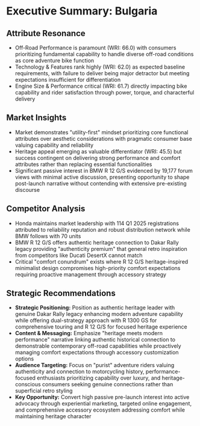 # Executive Summary: Bulgaria

## Attribute Resonance
- Off-Road Performance is paramount (WRI: 66.0) with consumers prioritizing fundamental capability to handle diverse off-road conditions as core adventure bike function
- Technology & Features rank highly (WRI: 62.0) as expected baseline requirements, with failure to deliver being major detractor but meeting expectations insufficient for differentiation
- Engine Size & Performance critical (WRI: 61.7) directly impacting bike capability and rider satisfaction through power, torque, and characterful delivery

## Market Insights
- Market demonstrates "utility-first" mindset prioritizing core functional attributes over aesthetic considerations with pragmatic consumer base valuing capability and reliability
- Heritage appeal emerging as valuable differentiator (WRI: 45.5) but success contingent on delivering strong performance and comfort attributes rather than replacing essential functionalities
- Significant passive interest in BMW R 12 G/S evidenced by 19,177 forum views with minimal active discussion, presenting opportunity to shape post-launch narrative without contending with extensive pre-existing discourse

## Competitor Analysis
- Honda maintains market leadership with 114 Q1 2025 registrations attributed to reliability reputation and robust distribution network while BMW follows with 70 units
- BMW R 12 G/S offers authentic heritage connection to Dakar Rally legacy providing "authenticity premium" that general retro inspiration from competitors like Ducati DesertX cannot match
- Critical "comfort conundrum" exists where R 12 G/S heritage-inspired minimalist design compromises high-priority comfort expectations requiring proactive management through accessory strategy

## Strategic Recommendations
- **Strategic Positioning:** Position as authentic heritage leader with genuine Dakar Rally legacy enhancing modern adventure capability while offering dual-strategy approach with R 1300 GS for comprehensive touring and R 12 G/S for focused heritage experience
- **Content & Messaging:** Emphasize "heritage meets modern performance" narrative linking authentic historical connection to demonstrable contemporary off-road capabilities while proactively managing comfort expectations through accessory customization options
- **Audience Targeting:** Focus on "purist" adventure riders valuing authenticity and connection to motorcycling history, performance-focused enthusiasts prioritizing capability over luxury, and heritage-conscious consumers seeking genuine connections rather than superficial retro styling
- **Key Opportunity:** Convert high passive pre-launch interest into active advocacy through experiential marketing, targeted online engagement, and comprehensive accessory ecosystem addressing comfort while maintaining heritage character